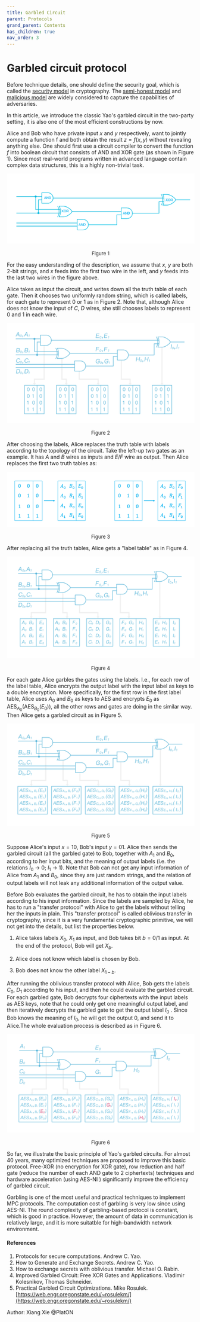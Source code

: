 ```yaml
---
title: Garbled Circuit
parent: Protocols
grand_parent: Contents
has_children: true
nav_order: 3
---
```


# Garbled circuit protocol

Before technique details, one should define the security goal, which is called the [security model](security_model.md) in cryptography. The [semi-honest model](semi_honest_adversary.md) and [malicious model](malicious_adversary.md) are widely considered to capture the capabilities of adversaries.

In this article, we introduce the classic Yao's garbled circuit in the two-party setting, it is also one of the most efficient constructions by now.

Alice and Bob who have private input $x$ and $y$ respectively, want to jointly compute a function f and both obtain the result $z=f(x,y)$ without revealing anything else. One should first use a circuit compiler to convert the function $f$ into boolean circuit that consists of AND and XOR gate (as shown in Figure 1). Since most real-world programs written in advanced language contain complex data structures, this is a highly non-trivial task.

![](./assets/images/gc/1.png)
<center><font size="2">Figure 1</font><br /> </center>

For the easy understanding of the description, we assume that $x$, $y$ are both $2$-bit strings, and $x$ feeds into the first two wire in the left, and $y$ feeds into the last two wires in the figure above.

Alice takes as input the circuit, and writes down all the truth table of each gate. Then it chooses two uniformly random string, which is called labels, for each gate to represent 0 or 1 as in Figure 2. Note that, although Alice does not know the input of $C$, $D$ wires, she still chooses labels to represent 0 and 1 in each wire.

![](./assets/images/gc/2.jpg)
<center><font size="2">Figure 2</font><br /> </center>

After choosing the labels, Alice replaces the truth table with labels according to the topology of the circuit. Take the left-up two gates as an example. It has $A$ and $B$ wires as inputs and $E/F$ wire as output. Then Alice replaces the first two truth tables as:

![](./assets/images/gc/3.png)
<center><font size="2">Figure 3</font><br /> </center>

After replacing all the truth tables, Alice gets a "label table" as in Figure 4.

![](./assets/images/gc/4.jpg)
<center><font size="2">Figure 4</font><br /> </center>

For each gate Alice garbles the gates using the labels. I.e., for each row of the label table, Alice encrypts the output label with the input label as keys to a double encryption. More specifically, for the first row in the first label table, Alice uses $A_0$ and $B_0$ as keys to AES and encrypts $E_0$ as AES$_{A_0}$(AES$_{B_0}$($E_0$)), all the other rows and gates are doing in the similar way. Then Alice gets a garbled circuit as in Figure 5.

![](./assets/images/gc/5.jpg)
<center><font size="2">Figure 5</font><br /> </center>

Suppose Alice's input $x = 10$, Bob's input $y=01$. Alice then sends the garbled circuit (all the garbled gate) to Bob, together with $A_1$ and $B_0$, according to her input bits, and the meaning of output labels (i.e. the relations $I_0$ -> $0$; $I_1$ -> $1$). Note that Bob can not get any input information of Alice from $A_1$ and $B_0$, since they are just random strings, and the relation of output labels will not leak any additional information of the output value.

Before Bob evaluates the garbled circuit, he has to obtain the input labels according to his input information. Since the labels are sampled by Alice, he has to run a "transfer protocol" with Alice to get the labels without telling her the inputs in plain. This "transfer protocol" is called oblivious transfer in cryptography, since it is a very fundamental cryptographic primitive, we will not get into the details, but list the properties below.

1. Alice takes labels $X_0$, $X_1$ as input, and Bob takes bit $b=0/1$ as input. At the end of the protocol, Bob will get $X_b$.

2. Alice does not know which label is chosen by Bob.

3. Bob does not know the other label $X_{1-b}$.

After running the oblivious transfer protocol with Alice, Bob gets the labels $C_0$, $D_1$ according to his input, and then he could evaluate the garbled circuit. For each garbled gate, Bob decrypts four ciphertexts with the input labels as AES keys, note that he could only get one meaningful output label, and then iteratively decrypts the garbled gate to get the output label $I_0$ . Since Bob knows the meaning of $I_0$, he will get the output $0$, and send it to Alice.The whole evaluation process is described as in Figure 6.

![](./assets/images/gc/6.jpg)
<center><font size="2">Figure 6</font><br /> </center>

So far, we illustrate the basic principle of Yao's garbled circuits. For almost 40 years, many optimized techniques are proposed to improve this basic protocol. Free-XOR (no encryption for XOR gate), row reduction and half gate (reduce the number of each AND gate to 2 ciphertexts) techniques and hardware acceleration (using AES-NI ) significantly improve the efficiency of garbled circuit.

Garbling is one of the most useful and practical techniques to implement MPC protocols. The computation cost of garbling is very low since using AES-NI. The round complexity of garbling-based protocol is constant, which is good in practice. However, the amount of data in communication is relatively large, and it is more suitatble for high-bandwidth network environment.

#### References

1. Protocols for secure computations. Andrew C. Yao.
2. How to Generate and Exchange Secrets. Andrew C. Yao.
3. How to exchange secrets with oblivious transfer. Michael O. Rabin.
4. Improved Garbled Circuit: Free XOR Gates and
Applications. Vladimir Kolesnikov, Thomas Schneider.
5. Practical Garbled Circuit Optimizations. Mike Rosulek. [https://web.engr.oregonstate.edu/~rosulekm/](https://web.engr.oregonstate.edu/~rosulekm/)


Author: Xiang Xie @PlatON
